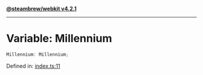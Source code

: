 [**@steambrew/webkit v4.2.1**](../README.md)

***

# Variable: Millennium

```ts
Millennium: Millennium;
```

Defined in: [index.ts:11](https://github.com/SteamClientHomebrew/SDK/blob/main/webkit/src/index.ts#L11)
